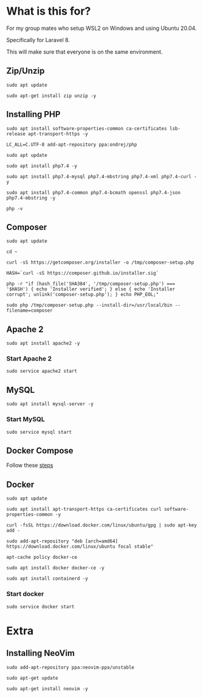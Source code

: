 # What is this for?

For my group mates who setup WSL2 on Windows and using Ubuntu 20.04.

Specifically for Laravel 8.

This will make sure that everyone is on the same environment.

## Zip/Unzip

`sudo apt update`

`sudo apt-get install zip unzip -y`

## Installing PHP

`sudo apt install software-properties-common ca-certificates lsb-release apt-transport-https -y`

`LC_ALL=C.UTF-8 add-apt-repository ppa:ondrej/php`

`sudo apt update`

`sudo apt install php7.4 -y`

`sudo apt install php7.4-mysql php7.4-mbstring php7.4-xml php7.4-curl -y`

`sudo apt install php7.4-common php7.4-bcmath openssl php7.4-json php7.4-mbstring -y`

`php -v`

## Composer

`sudo apt update`

`cd ~`

`curl -sS https://getcomposer.org/installer -o /tmp/composer-setup.php`

`` HASH=`curl -sS https://composer.github.io/installer.sig` ``

`php -r "if (hash_file('SHA384', '/tmp/composer-setup.php') === '$HASH') { echo 'Installer verified'; } else { echo 'Installer corrupt'; unlink('composer-setup.php'); } echo PHP_EOL;"`

`sudo php /tmp/composer-setup.php --install-dir=/usr/local/bin --filename=composer`

## Apache 2

`sudo apt install apache2 -y`

### Start Apache 2

`sudo service apache2 start`

## MySQL

`sudo apt install mysql-server -y`

### Start MySQL

`sudo service mysql start`

## Docker Compose

Follow these [steps](https://docs.docker.com/engine/install/ubuntu/#set-up-the-repository)

## Docker

`sudo apt update`

`sudo apt install apt-transport-https ca-certificates curl software-properties-common -y`

`curl -fsSL https://download.docker.com/linux/ubuntu/gpg | sudo apt-key add -`

`sudo add-apt-repository "deb [arch=amd64] https://download.docker.com/linux/ubuntu focal stable"`

`apt-cache policy docker-ce`

`sudo apt install docker docker-ce -y`

`sudo apt install containerd -y`

### Start docker

`sudo service docker start`

# Extra

## Installing NeoVim

`sudo add-apt-repository ppa:neovim-ppa/unstable`

`sudo apt-get update`

`sudo apt-get install neovim -y`